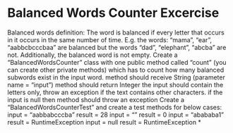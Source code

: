 # Balanced Words Counter Excercise

Balanced words definition: The word is balanced if every letter that occurs in it occurs in the same number of time. E.g. the words: “mama”, “ear”, “aabbcbcccbaa” are balanced but the words “dad”, “elephant”, “abcba” are not. Additionally, the balanced word is not empty. Create a “BalancedWordsCounter” class with one public method called “count” (you can create other private methods) which has to count how many balanced subwords exist in the input word. method should receive String (parameter name = “input”) method should return Integer the input should contain the letters only, throw an exception if the text contains other characters. if the input is null then method should throw an exception Create a “BalancedWordsCounterTest” and create a test methods for below cases: input = “aabbabcccba” result = 28 input = “” result = 0 input = “abababa1” result = RuntimeException input = null result = RuntimeException *